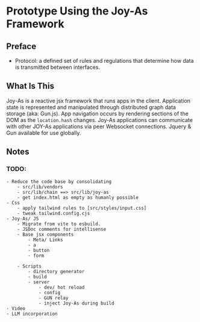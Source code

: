 # Prototype Using the Joy-As Framework

## Preface
- Protocol: a defined set of rules and regulations that determine how data is transmitted between interfaces.

## What Is This
Joy-As is a reactive jsx framework that runs apps in the client. Application state is represented and manipulated through distributed graph data storage (aka: Gun.js).
App navigation occurs by rendering sections of the DOM as the ``` location.hash ``` changes.
Joy-As applications can communicate with other JOY-As applications via peer Websocket connections.
Jquery & Gun available for use globally.
## Notes

### TODO: 
    - Reduce the code base by consolidating 
        - src/lib/vendors 
        - src/lib/chain ==> src/lib/joy-as
        - get index.html as empty as humanly possible
    - Css
        - apply tailwind rules to [src/styles/input.css]
        - tweak tailwind.config.cjs
    - Joy-As/ JS
        - Migrate from vite to esbuild.
        - JSDoc comments for intellisense
        - Base jsx components 
            - Meta/ Links
            - a 
            - button
            - form

        - Scripts
            - directory generator
            - build
            - server
                - dev/ hot reload
                - config
                - GUN relay
                - inject Joy-As during build
    - Video 
    - LLM incorporation
